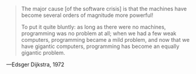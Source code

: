 > The major cause [of the software crisis] is that the machines have become several orders of magnitude more powerful!
>
> To put it quite bluntly: as long as there were no machines, programming was no problem at all; when we had a few weak computers, programming became a mild problem, and now that we have gigantic computers, programming has become an equally gigantic problem.

—Edsger Dijkstra, 1972
